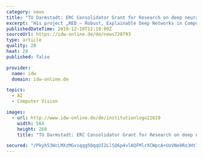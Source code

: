 ```yaml
---
category: news
title: "TU Darmstadt: ERC Consolidator Grant for Research on deep neural networks in computer vision"
excerpt: "His project „RED – Robust, Explainable Deep Networks in Computer Vision“ will support his research with almost two million Euros over a period of five years. This award further broadens the numerous activities of TU Darmstadt in the area of ..."
publishedDateTime: 2019-12-10T12:10:00Z
sourceUrl: https://idw-online.de/de/news728793
type: article
quality: 28
heat: 28
published: false

provider:
  name: idw
  domain: idw-online.de

topics:
  - AI
  - Computer Vision

images:
  - url: http://www.idw-online.de/de/institutionlogo22619
    width: 564
    height: 260
    title: "TU Darmstadt: ERC Consolidator Grant for Research on deep neural networks in computer vision"

secured: "/Pkyh53WcLMXzMGvsqqg5OqqUI2LlSQ6p4vlAQFMlrXCWpcA+UoVNe8Ro3Ht7pRFLePDWHdwNb+jHLDlqCXB6YsU6pXk+Sfx5SjylbRAvmuTCRPtOXtLnoXRYg0FAG5qxMHMdPxi6z3QPkW/AfxrmRb2S/5g3oi+lyLu8TCcHjBzmWMHzy80LllynwvX0OMyxQhIoE9PH30QfQ1KqWeW8Co63VUwNqIlnUpc0o6+IqcJxMfMMW+0PpEW11FiIovHJH90y0OElERQ8wVWBVPbcg==;gtBqKAxHwRnPLlwtwAUoOA=="
---
```


